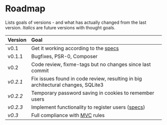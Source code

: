 # Roadmap

Lists goals of versions - and what has actually changed from the last version.
_Italics_ are future versions with thought goals.

| Version  |                                       Goal                                       |
| :------- | :------------------------------------------------------------------------------- |
| v0.1     | Get it working according to the [specs][UC12]                                    |
| v0.1.1   | Bugfixes, PSR-0, Composer                                                        |
| v0.2     | Code review, fixme-tags but no changes since last commit                         |
| _v0.2.1_ | Fix issues found in code review, resulting in big architectural changes, SQLite3 |
| _v0.2.2_ | Temporary password saving in cookies to remember users                           |
| _v0.2.3_ | Implement functionality to register users ([specs][UC123])                       |
| _v0.3_   | Full compliance with [MVC] rules                                                 |

[UC12]: https://docs.google.com/document/d/1f53RvlJ2TgyI0EaQpBqI-6UpPo9bsqEjvNkeVP8yIGc/edit?pli=1
[UC123]: https://docs.google.com/document/d/1kaAxV02vO2GlNgHmxEFMik_iYvLQMpErTtCifht9-Uc/edit?pli=1#heading=h.qwf701bxn3r6
[MVC]: https://coursepress.lnu.se/kurs/webbutveckling-med-php/laborationsmiljo/laboration-3-arkitektur/
